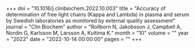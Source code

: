 +++
doi = "10.1016/j.clinbiochem.2022.10.003"
title = "Accuracy of determination of free light chains (Kappa and Lambda) in plasma and serum by Swedish laboratories as monitored by external quality assessment"
journal = "Clin Biochem"
author = "Rollborn N, Jakobsson J, Campbell A, Nordin G, Karlsson M, Larsson A, Kultima K."
month = "10"
volume = ""
year = "2022"
date = "2022-10-14 00:00:00"
pages = ""
+++

